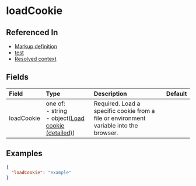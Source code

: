 
# loadCookie



## Referenced In

- [Markup definition](/docs/references/schemas/markup-definition)
- [test](/docs/references/schemas/test)
- [Resolved context](/docs/references/schemas/resolved-context)

## Fields

Field | Type | Description | Default
:-- | :-- | :-- | :--
loadCookie | one of:<br/>- string<br/>- object([Load cookie (detailed)](/docs/references/schemas/load-cookie-detailed)) | Required. Load a specific cookie from a file or environment variable into the browser. | 

## Examples

```json
{
  "loadCookie": "example"
}
```
